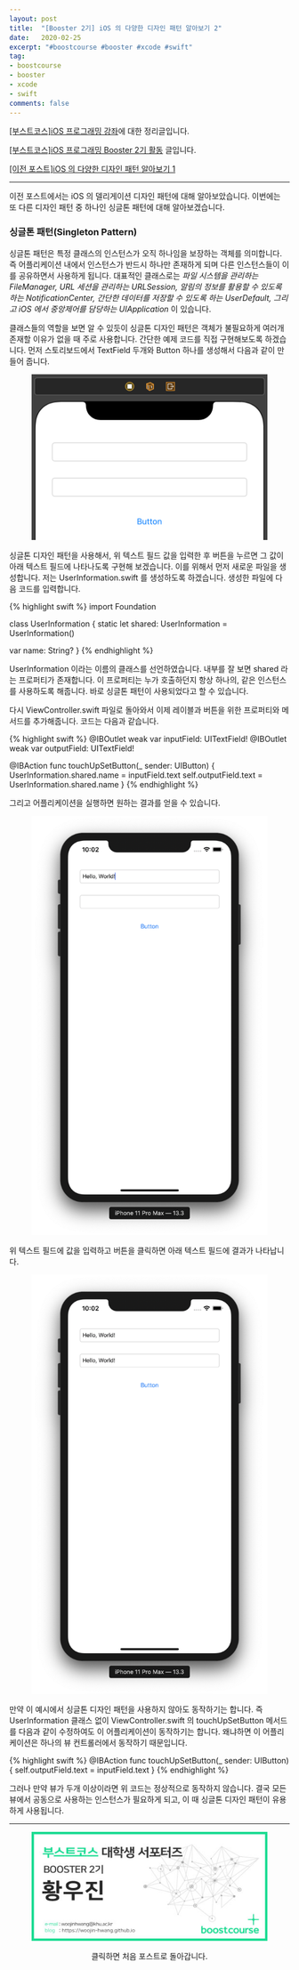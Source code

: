```yaml
---
layout: post
title:  "[Booster 2기] iOS 의 다양한 디자인 패턴 알아보기 2"
date:   2020-02-25
excerpt: "#boostcourse #booster #xcode #swift"
tag:
- boostcourse
- booster
- xcode
- swift
comments: false
---
```


[[부스트코스]iOS 프로그래밍 강좌](https://www.edwith.org/boostcourse-ios/)에 대한 정리글입니다.

[[부스트코스]iOS 프로그래밍 Booster 2기 활동](https://woojin-hwang.github.io/boostcourse-ios/) 글입니다.

[[이전 포스트]iOS 의 다양한 디자인 패턴 알아보기 1](https://woojin-hwang.github.io/ios-pattern1/)

---

이전 포스트에서는 iOS 의 델리게이션 디자인 패턴에 대해 알아보았습니다. 이번에는 또 다른 디자인 패턴 중 하나인 싱글톤 패턴에 대해 알아보겠습니다.

### 싱글톤 패턴(Singleton Pattern)

싱글톤 패턴은 특정 클래스의 인스턴스가 오직 하나임을 보장하는 객체를 의미합니다. 즉 어플리케이션 내에서 인스턴스가 반드시 하나만 존재하게 되며 다른 인스턴스들이 이를 공유하면서 사용하게 됩니다. 대표적인 클래스로는 *파일 시스템을 관리하는 FileManager, URL 세션을 관리하는 URLSession, 알림의 정보를 활용할 수 있도록 하는 NotificationCenter, 간단한 데이터를 저장할 수 있도록 하는 UserDefault, 그리고 iOS 에서 중앙제어를 담당하는 UIApplication* 이 있습니다.

클래스들의 역할을 보면 알 수 있듯이 싱글톤 디자인 패턴은 객체가 불필요하게 여러개 존재할 이유가 없을 때 주로 사용합니다. 간단한 예제 코드를 직접 구현해보도록 하겠습니다. 먼저 스토리보드에서 TextField 두개와 Button 하나를 생성해서 다음과 같이 만들어 줍니다.

<figure>
  <a href="https://raw.githubusercontent.com/woojin-hwang/woojin-hwang.github.io/master/_posts/img/ios-pattern/storyboard2.png"><img src="https://raw.githubusercontent.com/woojin-hwang/woojin-hwang.github.io/master/_posts/img/ios-pattern/storyboard2.png"></a>
</figure>

싱글톤 디자인 패턴을 사용해서, 위 텍스트 필드 값을 입력한 후 버튼을 누르면 그 값이 아래 텍스트 필드에 나타나도록 구현해 보겠습니다. 이를 위해서 먼저 새로운 파일을 생성합니다. 저는 UserInformation.swift 를 생성하도록 하겠습니다. 생성한 파일에 다음 코드를 입력합니다.

{% highlight swift %}
import Foundation

class UserInformation {
  static let shared: UserInformation = UserInformation()

  var name: String?
}
{% endhighlight %}

UserInformation 이라는 이름의 클래스를 선언하였습니다. 내부를 잘 보면 shared 라는 프로퍼티가 존재합니다. 이 프로퍼티는 누가 호출하던지 항상 하나의, 같은 인스턴스를 사용하도록 해줍니다. 바로 싱글톤 패턴이 사용되었다고 할 수 있습니다.

다시 ViewController.swift 파일로 돌아와서 이제 레이블과 버튼을 위한 프로퍼티와 메서드를 추가해줍니다. 코드는 다음과 같습니다.

{% highlight swift %}
@IBOutlet weak var inputField: UITextField!
@IBOutlet weak var outputField: UITextField!
    
@IBAction func touchUpSetButton(_ sender: UIButton) {
  UserInformation.shared.name = inputField.text
  self.outputField.text = UserInformation.shared.name
}
{% endhighlight %}

그리고 어플리케이션을 실행하면 원하는 결과를 얻을 수 있습니다.

<figure>
  <a href="https://raw.githubusercontent.com/woojin-hwang/woojin-hwang.github.io/master/_posts/img/ios-pattern/hello.png"><img src="https://raw.githubusercontent.com/woojin-hwang/woojin-hwang.github.io/master/_posts/img/ios-pattern/hello.png"></a>
</figure>

위 텍스트 필드에 값을 입력하고 버튼을 클릭하면 아래 텍스트 필드에 결과가 나타납니다.

<figure>
  <a href="https://raw.githubusercontent.com/woojin-hwang/woojin-hwang.github.io/master/_posts/img/ios-pattern/hello2.png"><img src="https://raw.githubusercontent.com/woojin-hwang/woojin-hwang.github.io/master/_posts/img/ios-pattern/hello2.png"></a>
</figure>

만약 이 예시에서 싱글톤 디자인 패턴을 사용하지 않아도 동작하기는 합니다. 즉 UserInformation 클래스 없이 ViewController.swift 의 touchUpSetButton 메서드를 다음과 같이 수정하여도 이 어플리케이션이 동작하기는 합니다. 왜냐하면 이 어플리케이션은 하나의 뷰 컨트롤러에서 동작하기 때문입니다.

{% highlight swift %}
@IBAction func touchUpSetButton(_ sender: UIButton) {
  self.outputField.text = inputField.text
}
{% endhighlight %}

그러나 만약 뷰가 두개 이상이라면 위 코드는 정상적으로 동작하지 않습니다. 결국 모든 뷰에서 공동으로 사용하는 인스턴스가 필요하게 되고, 이 때 싱글톤 디자인 패턴이 유용하게 사용됩니다.

---

<figure>
  <a href="https://woojin-hwang.github.io/boostcourse-ios/"><img src="https://raw.githubusercontent.com/woojin-hwang/woojin-hwang.github.io/master/_posts/img/boostcourse/tag.jpg"></a>
</figure>
<center>클릭하면 처음 포스트로 돌아갑니다.</center>